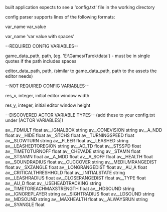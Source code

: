 built application expects to see a 'config.txt' file in the working directory

config parser supports lines of the following formats:

var_name var_value

var_name 'var value with spaces'


--REQUIRED CONFIG VARIABLES--

game_data_path, path, (eg. 'E:\Games\Turok\data') - must be in single quotes if the path includes spaces

editor_data_path, path, (similar to game_data_path, path to the assets the editor needs)


--NOT REQUIRED CONFIG VARIABLES--

res_x, integer, initial editor window width

res_y, integer, initial editor window height



--DISCOVERED ACTOR VARIABLE TYPES--
(add these to your config.txt under [ACTOR VARIABLES])

av__FDMULT float
av__IGNALBOX string
av__CONEVISION string
av__A_NDD float
av__HIDE float
av__STCHS float
av__TURNINGSPEED float
av__SLOWTURN string
av__FLEER float
av__LEASHED string
av__LEASHEDTOREGION string
av__AD_TD float
av__STSSPD float
av__TIMETOTURNOFF float
av__CHEVADE string
av__STAMN float
av__STSAMN float
av__A_MDD float
av__A_SOFF float
av__HEALTH float
av__SOUNDRADIUS float
av__CUCCOVER string
av__MEDIUMRANGEDIST float
av__SXZANGLE float
av__LONGRANGEDIST float
av__AU_A float
av__CRITICALTHRESHHOLD float
av__INITIALSTATE string
av__LEASHRADIUS float
av__CLOSERANGEDIST float
av__TYPE float
av__AU_D float
av__USEHEADTRACKING string
av__TIMETOREACHMAXSTRENGTH float
av__HDSOUND string
av__IGNOREPLAYER string
av__SIGHTRADIUS float
av__LDSOUND string
av__MDSOUND string
av__MAXHEALTH float
av__ALWAYSRUN string
av__SYANGLE float
